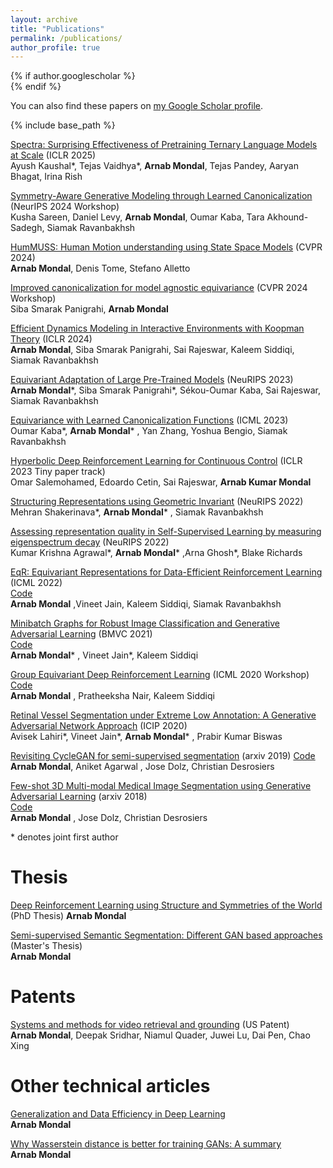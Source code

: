 ```yaml
---
layout: archive
title: "Publications"
permalink: /publications/
author_profile: true
---
```


{% if author.googlescholar %}  
{% endif %}

You can also find these papers on [my Google Scholar profile](https://scholar.google.com/citations?user=NhWR4yIAAAAJ&hl=en).

{% include base_path %}

[Spectra: Surprising Effectiveness of Pretraining Ternary Language Models at Scale](https://openreview.net/forum?id=TJo6aQb7mK) (ICLR 2025)\
Ayush Kaushal\*, Tejas Vaidhya\*, **Arnab Mondal**, Tejas Pandey, Aaryan Bhagat, Irina Rish

[Symmetry-Aware Generative Modeling through Learned Canonicalization](https://openreview.net/forum?id=emQQupUb2n) (NeurIPS 2024 Workshop)\
Kusha Sareen, Daniel Levy, **Arnab Mondal**, Oumar Kaba, Tara Akhound-Sadegh, Siamak Ravanbakhsh

[HumMUSS: Human Motion understanding using State Space Models](https://openaccess.thecvf.com/content/CVPR2024/papers/Mondal_HumMUSS_Human_Motion_Understanding_using_State_Space_Models_CVPR_2024_paper.pdf)
(CVPR 2024)\
**Arnab Mondal**, Denis Tome, Stefano Alletto

[Improved canonicalization for model agnostic equivariance](https://arxiv.org/abs/2405.14089) (CVPR 2024 Workshop)\
Siba Smarak Panigrahi, **Arnab Mondal**

[Efficient Dynamics Modeling in Interactive Environments with Koopman Theory](https://arxiv.org/abs/2306.11941)
(ICLR 2024)\
**Arnab Mondal**, Siba Smarak Panigrahi, Sai Rajeswar, Kaleem Siddiqi, Siamak Ravanbakhsh

[Equivariant Adaptation of Large Pre-Trained Models](https://arxiv.org/abs/2310.01647)
(NeuRIPS 2023)\
**Arnab Mondal**\*, Siba Smarak Panigrahi\*, Sékou-Oumar Kaba, Sai Rajeswar, Siamak Ravanbakhsh

[Equivariance with Learned Canonicalization Functions](https://proceedings.mlr.press/v202/kaba23a/kaba23a.pdf)
(ICML 2023)\
Oumar Kaba\*, **Arnab Mondal**\* , Yan Zhang, Yoshua Bengio, Siamak Ravanbakhsh

[Hyperbolic Deep Reinforcement Learning for Continuous Control](https://openreview.net/forum?id=Mrz9PgP3sT)
(ICLR 2023 Tiny paper track)\
Omar Salemohamed, Edoardo Cetin, Sai Rajeswar, **Arnab Kumar Mondal**

[Structuring Representations using Geometric Invariant](https://nips.cc/Conferences/2022/Schedule?showEvent=52839)
(NeuRIPS 2022)\
Mehran Shakerinava\*, **Arnab Mondal**\* , Siamak Ravanbakhsh


[Assessing representation quality in Self-Supervised Learning by measuring eigenspectrum decay](https://nips.cc/Conferences/2022/Schedule?showEvent=53893)
(NeuRIPS 2022)\
Kumar Krishna Agrawal\*, **Arnab Mondal**\* ,Arna Ghosh\*, Blake Richards


[EqR: Equivariant Representations for Data-Efficient Reinforcement Learning](https://proceedings.mlr.press/v162/mondal22a.html)
(ICML 2022)  
[Code](https://github.com/arnab39/Symmetry-RL)\
**Arnab Mondal** ,Vineet Jain, Kaleem Siddiqi, Siamak Ravanbakhsh



[Minibatch Graphs for Robust Image Classification and Generative Adversarial Learning](https://arxiv.org/abs/2007.03437)
(BMVC 2021)  
[Code](https://github.com/arnab39)\
**Arnab Mondal**\* , Vineet Jain\*, Kaleem Siddiqi

[Group Equivariant Deep Reinforcement Learning](https://arxiv.org/abs/2007.03437)
(ICML 2020 Workshop)  
[Code](https://github.com/arnab39/EquivariantDQN)\
**Arnab Mondal** , Pratheeksha Nair, Kaleem Siddiqi

[Retinal Vessel Segmentation under Extreme Low Annotation: A Generative Adversarial Network Approach](https://arxiv.org/pdf/1809.01348.pdf)
(ICIP 2020)  
Avisek Lahiri\*, Vineet Jain\*, **Arnab Mondal**\* , Prabir Kumar Biswas

[Revisiting CycleGAN for semi-supervised segmentation](https://arxiv.org/abs/1908.11569)
(arxiv 2019)
[Code](https://github.com/arnab39/Semi-supervised-segmentation-cycleGAN)\
**Arnab Mondal**, Aniket Agarwal , Jose Dolz, Christian Desrosiers

[Few-shot 3D Multi-modal Medical Image Segmentation using Generative Adversarial Learning](https://arxiv.org/abs/1810.12241)
(arxiv 2018)  
[Code](https://github.com/arnab39/FewShot_GAN-Unet3D)\
**Arnab Mondal** , Jose Dolz, Christian Desrosiers

\* denotes joint first author


Thesis
======

[Deep Reinforcement Learning using Structure and Symmetries of the World](http://arnab39.github.io/files/Phd_Thesis-Arnab.pdf) (PhD Thesis)
**Arnab Mondal**

[Semi-supervised Semantic Segmentation: Different GAN based approaches](http://arnab39.github.io/files/Mtech_Thesis_Final_IITKgp.pdf) (Master's Thesis)  
**Arnab Mondal**

Patents
======
[Systems and methods for video retrieval and grounding](https://patents.google.com/patent/US20230153352A1/en)
(US Patent)\
**Arnab Mondal**, Deepak Sridhar, Niamul Quader, Juwei Lu, Dai Pen, Chao Xing 

Other technical articles 
======
[Generalization and Data Efficiency in Deep Learning](http://arnab39.github.io/files/Generalization_and_Data_Efficiency_in_Deep_Learning.pdf)  
**Arnab Mondal** 

[Why Wasserstein distance is better for training GANs: A summary](http://arnab39.github.io/files/Wasserstein_distance_term_paper.pdf)  
**Arnab Mondal**


